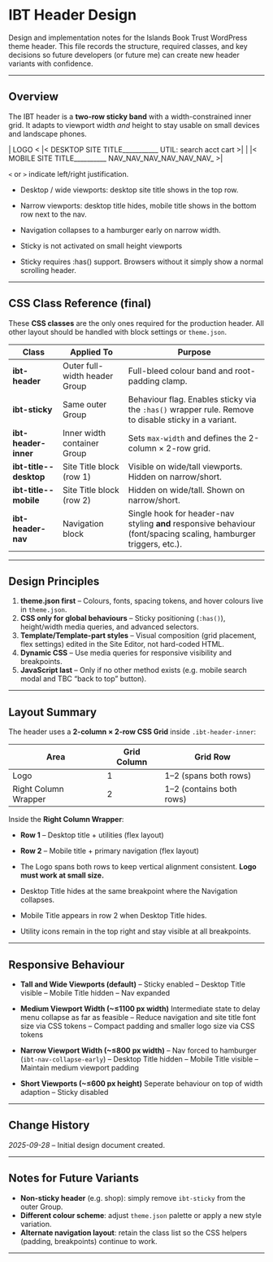 # IBT Header Design
Design and implementation notes for the Islands Book Trust WordPress theme header.
This file records the structure, required classes, and key decisions so future
developers (or future me) can create new header variants with confidence.

---

## Overview

The IBT header is a **two-row sticky band** with a width-constrained inner grid.
It adapts to viewport width *and* height to stay usable on small devices and
landscape phones.

| LOGO < |< DESKTOP SITE TITLE___________ UTIL: search acct cart >|
|        |< MOBILE SITE TITLE__________ NAV_NAV_NAV_NAV_NAV_NAV_ >|


`<` or `>` indicate left/right justification.
* Desktop / wide viewports: desktop site title shows in the top row. 
* Narrow viewports: desktop title hides, mobile title shows in the bottom row next to the nav. 
* Navigation collapses to a hamburger early on narrow width.

* Sticky is not activated on small height viewports
* Sticky requires :has() support. Browsers without it simply show a normal scrolling header.

---


## CSS Class Reference (final)

These **CSS classes** are the only ones required for the production header.
All other layout should be handled with block settings or `theme.json`.

| Class | Applied To | Purpose |
|------|------------|--------|
| **ibt-header** | Outer full-width header Group | Full-bleed colour band and root-padding clamp. |
| **ibt-sticky** | Same outer Group | Behaviour flag. Enables sticky via the `:has()` wrapper rule. Remove to disable sticky in a variant. |
| **ibt-header-inner** | Inner width container Group | Sets `max-width` and defines the 2-column × 2-row grid. |
| **ibt-title--desktop** | Site Title block (row 1) | Visible on wide/tall viewports. Hidden on narrow/short. |
| **ibt-title--mobile** | Site Title block (row 2) | Hidden on wide/tall. Shown on narrow/short. |
| **ibt-header-nav** | Navigation block | Single hook for header-nav styling **and** responsive behaviour (font/spacing scaling, hamburger triggers, etc.). |


---

## Design Principles

1. **theme.json first** – Colours, fonts, spacing tokens, and hover colours live in `theme.json`.
2. **CSS only for global behaviours** – Sticky positioning (`:has()`), height/width media queries, and advanced selectors.
3. **Template/Template-part styles** – Visual composition (grid placement, flex settings) edited in the Site Editor, not hard-coded HTML.
4. **Dynamic CSS** – Use media queries for responsive visibility and breakpoints.
5. **JavaScript last** – Only if no other method exists (e.g. mobile search modal and TBC “back to top” button).

---

## Layout Summary

The header uses a **2-column × 2-row CSS Grid** inside `.ibt-header-inner`:

| Area | Grid Column | Grid Row |
|------|-------------|---------|
| Logo | 1 | 1–2 (spans both rows) |
| Right Column Wrapper | 2 | 1–2 (contains both rows) |

Inside the **Right Column Wrapper**:
* **Row 1** – Desktop title + utilities (flex layout)
* **Row 2** – Mobile title + primary navigation (flex layout)

* The Logo spans both rows to keep vertical alignment consistent. **Logo must work at small size.**
* Desktop Title hides at the same breakpoint where the Navigation collapses. 
* Mobile Title appears in row 2 when Desktop Title hides. 
* Utility icons remain in the top right and stay visible at all breakpoints.

---

## Responsive Behaviour


* **Tall and Wide Viewports (default)** 
  – Sticky enabled 
  – Desktop Title visible 
  – Mobile Title hidden 
  – Nav expanded

* **Medium Viewport Width (~≤1100 px width)** 
Intermediate state to delay menu collapse as far as feasible
  – Reduce navigation and site title font size via CSS tokens
  – Compact padding and smaller logo size via CSS tokens

* **Narrow Viewport Width (~≤800 px width)** 
  – Nav forced to hamburger (`ibt-nav-collapse-early`) 
  – Desktop Title hidden 
  – Mobile Title visible 
  – Maintain medium viewport padding

* **Short Viewports (~≤600 px height)** 
Seperate behaviour on top of width adaption
  – Sticky disabled 



---

## Change History

*2025-09-28* – Initial design document created.

---

## Notes for Future Variants

* **Non-sticky header** (e.g. shop): simply remove `ibt-sticky` from the outer Group.
* **Different colour scheme**: adjust `theme.json` palette or apply a new style variation.
* **Alternate navigation layout**: retain the class list so the CSS helpers (padding, breakpoints) continue to work.

---


